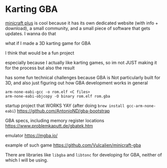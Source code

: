 # Karting GBA

[minicraft plus](https://minicraftplus.github.io/) is cool because it has its own dedicated website (with info + download), a small community, and a small piece of software that gets updates. I wanna do that

what if I made a 3D karting game for GBA

I think that would be a fun project

especially because I actually like karting games, so im not JUST making it for the process but also the result

has some fun technical challenges because GBA is Not particularly built for 3D, and also just figuring out how GBA development works in general

```
arm-none-eabi-gcc -o rom.elf <C files>
arm-none-eabi-objcopy -O binary rom.elf rom.gba
```

startup project that WORKS YAY (after doing `brew install gcc-arm-none-eabi`) https://github.com/AntonioND/gba-bootstrap

GBA specs, including memory register locations https://www.problemkaputt.de/gbatek.htm

emulator https://mgba.io/

example of such game https://github.com/Vulcalien/minicraft-gba

There are libraries like `libgba` and `libtonc` for developing for GBA, neither of which I will be using.
